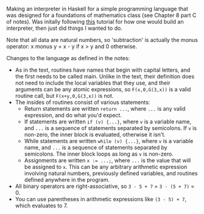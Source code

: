 Making an interpreter in Haskell for a simple programming language that was designed for a foundations of mathematics class (see Chapter 8 part C of notes). Was initally following [this](https://ruslanspivak.com/lsbasi-part1/) tutorial for how one would build an interpreter, then just did things I wanted to do.

Note that all data are natural numbers, so 'subtraction' is actually the monus operator: x monus y = x - y if x > y and 0 otherwise.

Changes to the language as defined in the notes:
- As in the text, routines have names that begin with capital letters, and the first needs to be called main. Unlike in the text, their definition does not need to include the local variables that they use, and their arguments can be any atomic expressions, so `F(x,0,G(3,x))` is a valid routine call, but `F(x+y,0,G(3,x))` is not.
- The insides of routines consist of various statements:
  - Return statements are written `return ...`, where `...` is any valid expression, and do what you'd expect. 
  - If statements are written `if (v) {...}`, where `v` is a variable name, and `...` is a sequence of statements separated by semicolons. If `v` is non-zero, the inner block is evaluated, otherwise it isn't.
  - While statements are written `while (v) {...}`, where `v` is a variable name, and `...` is a sequence of statements separated by semicolons. The inner block loops as long as `v` is non-zero.
  - Assignments are written `x := ...;`, where `...` is the value that will be assigned to `x`. This can be any arbitrary arithmetic expression involving natural numbers, previously defined variables, and routines defined anywhere in the program.
- All binary operators are right-associative, so `3 - 5 + 7` = `3 - (5 + 7)` = 0.
- You can use parentheses in arithmetic expressions like `(3 - 5) + 7`, which evaluates to 7.
